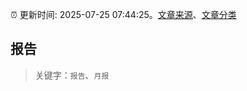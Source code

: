 :alarm_clock: 更新时间: 2025-07-25 07:44:25。[文章来源](/README.md)、[文章分类](/TAGS.md)

## 报告


> 关键字：`报告`、`月报`



